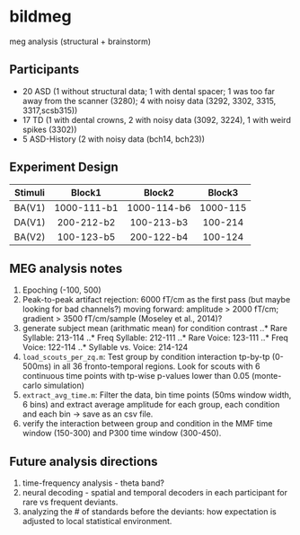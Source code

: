 # bildmeg
meg analysis (structural + brainstorm)

## Participants
* 20 ASD (1 without structural data; 1 with dental spacer; 1 was too far away from the scanner (3280); 4 with noisy data (3292, 3302, 3315, 3317,scsb315))
* 17 TD (1 with dental crowns, 2 with noisy data (3092, 3224), 1 with weird spikes (3302))
* 5 ASD-History (2 with noisy data (bch14, bch23))

## Experiment Design
|Stimuli    |Block1         |Block2         |Block3  |
|:---------:|:-------------:|:-------------:|:------:|
|BA(V1)     |1000-111-b1    |1000-114-b6    |1000-115|
|DA(V1)     |200-212-b2     |100-213-b3     |100-214 |
|BA(V2)     |100-123-b5     |200-122-b4     |100-124 |

## MEG analysis notes
1. Epoching (-100, 500)
2. Peak-to-peak artifact rejection: 6000 fT/cm as the first pass (but maybe looking for bad channels?) moving forward: amplitude > 2000 fT/cm; gradient > 3500 fT/cm/sample (Moseley et al., 2014)?
3. generate subject mean (arithmatic mean) for condition contrast
..* Rare Syllable: 213-114
..* Freq Syllable: 212-111
..* Rare Voice: 123-111
..* Freq Voice: 122-114
..* Syllable vs. Voice: 214-124
4. `load_scouts_per_zq.m`: Test group by condition interaction tp-by-tp (0-500ms) in all 36 fronto-temporal regions. Look for scouts with 6 continuous time points with tp-wise p-values lower than 0.05 (monte-carlo simulation)
5. `extract_avg_time.m`: Filter the data, bin time points (50ms window width, 6 bins) and extract average amplitude for each group, each condition and each bin -> save as an csv file.
6. verify the interaction between group and condition in the MMF time window (150-300) and P300 time window (300-450).

## Future analysis directions
1. time-frequency analysis - theta band?
2. neural decoding - spatial and temporal decoders in each participant for rare vs frequent deviants.
3. analyzing the # of standards before the deviants: how expectation is adjusted to local statistical environment.
